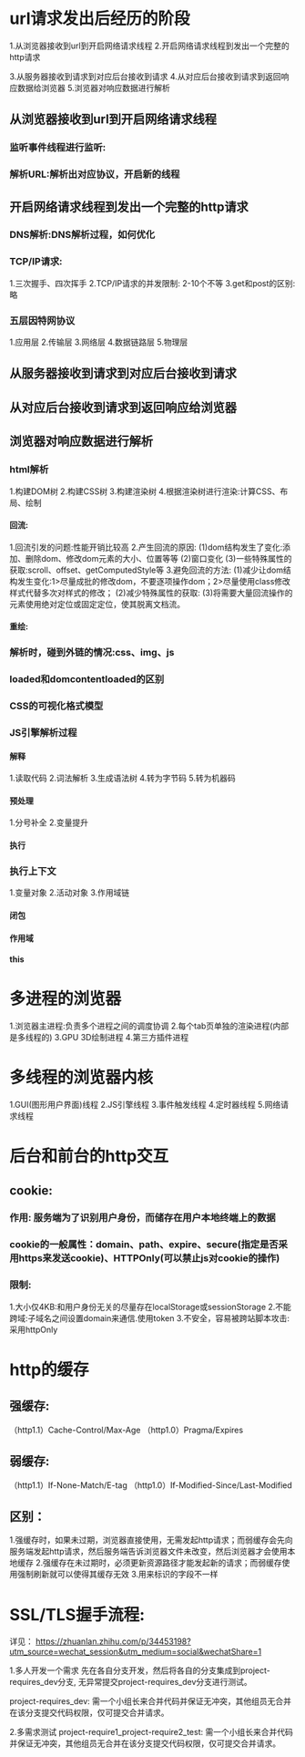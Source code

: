 # url请求发出后经历的阶段
1.从浏览器接收到url到开启网络请求线程
2.开启网络请求线程到发出一个完整的http请求

3.从服务器接收到请求到对应后台接收到请求
4.从对应后台接收到请求到返回响应数据给浏览器
5.浏览器对响应数据进行解析

## 从浏览器接收到url到开启网络请求线程
### 监听事件线程进行监听:
### 解析URL:解析出对应协议，开启新的线程

## 开启网络请求线程到发出一个完整的http请求
### DNS解析:DNS解析过程，如何优化
### TCP/IP请求:
1.三次握手、四次挥手
2.TCP/IP请求的并发限制: 2-10个不等
3.get和post的区别:略
### 五层因特网协议
1.应用层
2.传输层
3.网络层
4.数据链路层
5.物理层

## 从服务器接收到请求到对应后台接收到请求
## 从对应后台接收到请求到返回响应给浏览器

## 浏览器对响应数据进行解析
### html解析
1.构建DOM树
2.构建CSS树
3.构建渲染树
4.根据渲染树进行渲染:计算CSS、布局、绘制

#### 回流:
1.回流引发的问题:性能开销比较高
2.产生回流的原因:
(1)dom结构发生了变化:添加、删除dom、修改dom元素的大小、位置等等
(2)窗口变化
(3)一些特殊属性的获取:scroll、offset、getComputedStyle等
3.避免回流的方法:
(1)减少让dom结构发生变化:1>尽量成批的修改dom，不要逐项操作dom；2>尽量使用class修改样式代替多次对样式的修改；
(2)减少特殊属性的获取:
(3)将需要大量回流操作的元素使用绝对定位或固定定位，使其脱离文档流。

#### 重绘:

### 解析时，碰到外链的情况:css、img、js
### loaded和domcontentloaded的区别

### CSS的可视化格式模型
### JS引擎解析过程
#### 解释
1.读取代码
2.词法解析
3.生成语法树
4.转为字节码
5.转为机器码

#### 预处理
1.分号补全
2.变量提升

#### 执行
### 执行上下文
1.变量对象
2.活动对象
3.作用域链

#### 闭包
#### 作用域
#### this

# 多进程的浏览器
1.浏览器主进程:负责多个进程之间的调度协调
2.每个tab页单独的渲染进程(内部是多线程的)
3.GPU 3D绘制进程
4.第三方插件进程

# 多线程的浏览器内核
1.GUI(图形用户界面)线程 
2.JS引擎线程
3.事件触发线程
4.定时器线程
5.网络请求线程

# 后台和前台的http交互
## cookie:
### 作用: 服务端为了识别用户身份，而储存在用户本地终端上的数据
### cookie的一般属性：domain、path、expire、secure(指定是否采用https来发送cookie)、HTTPOnly(可以禁止js对cookie的操作)
### 限制:
1.大小仅4KB:和用户身份无关的尽量存在localStorage或sessionStorage
2.不能跨域:子域名之间设置domain来通信.使用token
3.不安全，容易被跨站脚本攻击:采用httpOnly

# http的缓存
## 强缓存:
（http1.1）Cache-Control/Max-Age
（http1.0）Pragma/Expires

## 弱缓存:
（http1.1）If-None-Match/E-tag
（http1.0）If-Modified-Since/Last-Modified

## 区别：
1.强缓存时，如果未过期，浏览器直接使用，无需发起http请求；而弱缓存会先向服务端发起http请求，然后服务端告诉浏览器文件未改变，然后浏览器才会使用本地缓存
2.强缓存在未过期时，必须更新资源路径才能发起新的请求；而弱缓存使用强制刷新就可以使得其缓存无效
3.用来标识的字段不一样

# SSL/TLS握手流程:

详见：
  https://zhuanlan.zhihu.com/p/34453198?utm_source=wechat_session&utm_medium=social&wechatShare=1



  1.多人开发一个需求
先在各自分支开发，然后将各自的分支集成到project-requires_dev分支, 无异常提交project-requires_dev分支进行测试。

project-requires_dev: 需一个小组长来合并代码并保证无冲突，其他组员无合并在该分支提交代码权限，仅可提交合并请求。

2.多需求测试
project-require1_project-require2_test: 需一个小组长来合并代码并保证无冲突，其他组员无合并在该分支提交代码权限，仅可提交合并请求。





